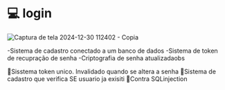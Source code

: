 # 💻 login

![Captura de tela 2024-12-30 112402 - Copia](https://github.com/user-attachments/assets/168dc5f2-6f03-4c29-9987-cac70fd1a53b)

-Sistema de cadastro conectado a um banco de dados
-Sistema de token de recupração de senha
-Criptografia de senha atualizadaobs

🔻Sisstema token unico. Invalidado quando se altera a senha 
🔻Sistema de cadastro que verifica SE usuario ja exisiti 
🔻Contra SQLinjection

